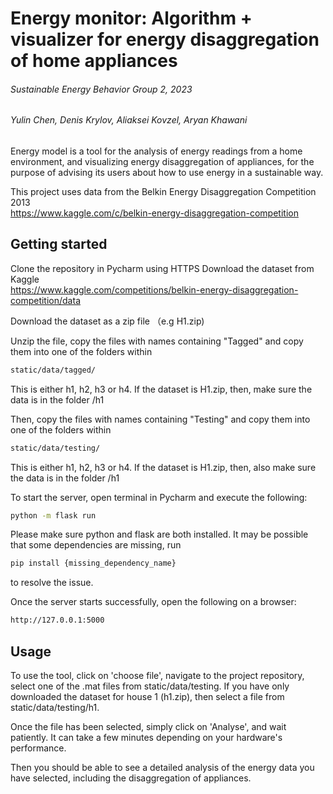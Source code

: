 # Energy monitor: Algorithm + visualizer for energy disaggregation of home appliances
###### Sustainable Energy Behavior Group 2, 2023
###### Yulin Chen, Denis Krylov, Aliaksei Kovzel, Aryan Khawani

Energy model is a tool for the analysis of energy readings from a home environment, and visualizing energy disaggregation of appliances, for the purpose of advising its users about how to use energy in a sustainable way.

This project uses data from the Belkin Energy Disaggregation Competition 2013 \
https://www.kaggle.com/c/belkin-energy-disaggregation-competition
## Getting started

Clone the repository in Pycharm using HTTPS
Download the dataset from Kaggle\
https://www.kaggle.com/competitions/belkin-energy-disaggregation-competition/data

Download the dataset as a zip file （e.g H1.zip)

Unzip the file, copy the files with names containing "Tagged" and copy them into one of the folders within
```bash
static/data/tagged/
```
This is either h1, h2, h3 or h4. If the dataset is H1.zip, then, make sure the data is in the folder /h1

Then, copy the files with names containing "Testing" and copy them into one of the folders within
```bash
static/data/testing/
```
This is either h1, h2, h3 or h4. If the dataset is H1.zip, then, also make sure the data is in the folder /h1

To start the server, open terminal in Pycharm and execute the following:
```bash
python -m flask run
```
Please make sure python and flask are both installed. It may be possible that some dependencies are missing, run
```bash
pip install {missing_dependency_name}
```
to resolve the issue.

Once the server starts successfully, open the following on a browser:
``` bash
http://127.0.0.1:5000
```

## Usage

To use the tool, click on 'choose file', navigate to the project repository, select one of the .mat files from static/data/testing. If you have only downloaded the dataset for house 1 (h1.zip), then select a file from static/data/testing/h1.

Once the file has been selected, simply click on 'Analyse', and wait patiently. It can take a few minutes depending on your hardware's performance.

Then you should be able to see a detailed analysis of the energy data you have selected, including the disaggregation of appliances.

